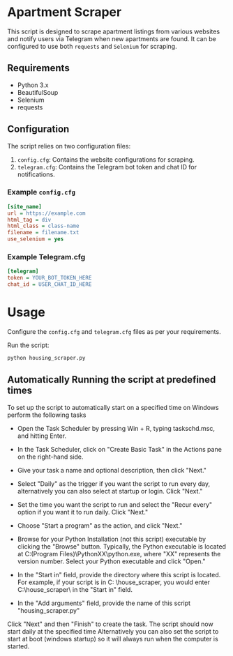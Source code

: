 # Apartment Scraper

This script is designed to scrape apartment listings from various websites and notify users via Telegram when new apartments are found. It can be configured to use both `requests` and `Selenium` for scraping.

## Requirements

- Python 3.x
- BeautifulSoup
- Selenium
- requests

## Configuration

The script relies on two configuration files:

1. `config.cfg`: Contains the website configurations for scraping.
2. `telegram.cfg`: Contains the Telegram bot token and chat ID for notifications.

### Example `config.cfg`

```ini
[site_name]
url = https://example.com
html_tag = div
html_class = class-name
filename = filename.txt
use_selenium = yes
```

### Example Telegram.cfg

```ini
[telegram]
token = YOUR_BOT_TOKEN_HERE
chat_id = USER_CHAT_ID_HERE
```

# Usage
Configure the `config.cfg` and `telegram.cfg` files as per your requirements.

Run the script:

```bash
python housing_scraper.py
```

## Automatically Running the script at predefined times

To set up the script to automatically start on a specified time on Windows perform the following tasks

- Open the Task Scheduler by pressing Win + R, typing taskschd.msc, and hitting Enter.

- In the Task Scheduler, click on "Create Basic Task" in the Actions pane on the right-hand side.

- Give your task a name and optional description, then click "Next."

- Select "Daily" as the trigger if you want the script to run every day, alternatively you can also select at startup or
  login. Click "Next."

- Set the time you want the script to run and select the "Recur every" option if you want it to run daily. Click "Next."

- Choose "Start a program" as the action, and click "Next."

- Browse for your Python Installation (not this script) executable by clicking the "Browse" button. Typically, the
  Python executable is located at C:\(Program Files)\PythonXX\python.exe, where "XX" represents the version number.
  Select your Python executable and click "Open."

- In the "Start in" field, provide the directory where this script is located. For example, if your script is in C:
  \house_scraper\, you would enter C:\house_scraper\ in the "Start in" field.

- In the "Add arguments" field, provide the name of this script "housing_scraper.py"

Click "Next" and then "Finish" to create the task.
The script should now start daily at the specified time
Alternatively you can also set the script to start at boot (windows startup) so it will always run when the computer is
started.